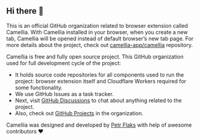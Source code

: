 ## Hi there 👋

This is an official GitHub organization related to browser extension called Camellia. With Camellia installed in your browser, when you create a new tab, Camellia will be opened instead of default browser’s new tab page. For more details about the project, check out [camellia-app/camellia](https://github.com/camellia-app/camellia) repository.

Camellia is free and fully open source project. This GitHub organization used for full development cycle of the project:

* It holds source code repositories for all components used to run the project: browser extension itself and Cloudflare Workers required for some functionality.
* We use GitHub Issues as a task tracker.
* Next, visit [GitHub Discussions](https://github.com/orgs/camellia-app/discussions) to chat about anything related to the project.
* Also, check out [GitHub Projects](https://github.com/orgs/camellia-app/projects) in the organization.

Camellia was designed and developed by [Petr Flaks](https://github.com/flaksp) with help of awesome contributors ❤️
